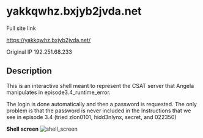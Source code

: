yakkqwhz.bxjyb2jvda.net
==

Full site link

https://yakkqwhz.bxjyb2jvda.net/

Original IP 192.251.68.233  

Description
---

This is an interactive shell meant to represent the CSAT server that Angela manipulates in episode3.4_runtime_error.

The login is done automatically and then a password is requested. The only problem is that the password is never included in the Instructions that we see in episode 3.4 (tried zlon0101, hidd3nlynx, secret, and 022350)

**Shell screen**
![shell_screen]()
